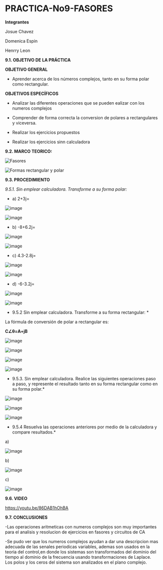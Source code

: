 # PRACTICA-No9-FASORES

**Integrantes**

Josue Chavez

Domenica Espin

Henrry Leon

**9.1. OBJETIVO DE LA PRÁCTICA**

**OBJETIVO GENERAL**

- Aprender acerca de los números complejos, tanto en su forma polar como rectangular.

**OBJETIVOS ESPECÍFICOS**

- Analizar las diferentes operaciones que se pueden ealizar con los numeros complejos

- Comprender de forma correcta la conversion de polares a rectangulares y viceversa.

- Realizar los ejercicios propuestos

- Realizar los ejercicios sinn calculadora

**9.2. MARCO TEORICO:**

![Fasores](https://user-images.githubusercontent.com/116777118/222453896-6a754d72-ffeb-4579-b49a-da1f79f340fd.png)

![Formas rectangular y polar](https://user-images.githubusercontent.com/116777118/222453918-1804d657-c28c-4075-8cb4-ffef9adba012.png)

**9.3. PROCEDIMIENTO**

*9.5.1. Sin emplear calculadora. Transforme a su forma polar:*

- a) 2+3j=

![image](https://user-images.githubusercontent.com/116777118/222455391-47c13034-3389-429a-8f16-4afaf2e7c0eb.png)

![image](https://user-images.githubusercontent.com/116777118/222455518-25182512-52b2-48fe-a372-91fffc9bd741.png)

- b) -8+6.2j=

![image](https://user-images.githubusercontent.com/116777118/222455671-421c9a84-0e5f-470e-83f3-e21ab1bd9d8e.png)

![image](https://user-images.githubusercontent.com/116777118/222455864-dc838405-dee8-4ce5-a4ad-9acda2c8968c.png)

- c) 4.3-2.8j=

![image](https://user-images.githubusercontent.com/116777118/222456306-2600a394-9389-44bf-897c-395ce8cc8eb6.png)

![image](https://user-images.githubusercontent.com/116777118/222456395-1cc4ffe1-13cb-497b-a6da-42fe5e4f2ce0.png)

- d) -6-3.2j=

![image](https://user-images.githubusercontent.com/116777118/222456528-492255fb-98ec-4f1e-9be3-8ced5ce98b65.png)

![image](https://user-images.githubusercontent.com/116777118/222456563-f97df243-624c-4279-adb6-13448108d0cb.png)

* 9.5.2 Sin emplear calculadora. Transforme a su forma rectangular: *

La fórmula de conversión de polar a rectangular es: 

**C∠θ=A+jB**

![image](https://user-images.githubusercontent.com/116777118/223888325-845ecd4a-3578-4c76-8968-631deb37931e.png)

![image](https://user-images.githubusercontent.com/116777118/223888467-f7100fd9-9a7f-494c-93f1-29e8ed637977.png)

![image](https://user-images.githubusercontent.com/116777118/223893025-b1876f25-b5c7-49bd-ae49-e7a16828fb84.png)

![image](https://user-images.githubusercontent.com/116777118/223889064-1bacf6c2-34ad-4892-8f02-1fbba76ad5af.png)

* 9.5.3. Sin emplear calculadora. Realice las siguientes operaciones paso a paso, y represente el resultado tanto en su forma rectangular como en su forma polar.*

![image](https://user-images.githubusercontent.com/116777118/223892588-6d866ab5-cb98-4a72-94aa-d929b88663fa.png)

![image](https://user-images.githubusercontent.com/116777118/223892648-e1df441e-879f-464a-add2-e802ee6a7084.png)

![image](https://user-images.githubusercontent.com/116777118/223892688-2780131f-b634-450a-83ac-b7ee13fdde30.png)

* 9.5.4 Resuelva las operaciones anteriores por medio de la calculadora y compare
resultados.*

a)

![image](https://user-images.githubusercontent.com/116777118/223892750-d23bd227-a382-4aac-9e33-0c5006bfcee7.png)

b)

![image](https://user-images.githubusercontent.com/116777118/223892795-7d791403-2e1d-4b5a-97ec-34f31d470d6e.png)

c)

![image](https://user-images.githubusercontent.com/116777118/223892845-ef16178b-a47d-45e8-9a47-8f9abcf411f0.png)

**9.6. VIDEO**

https://youtu.be/86DAB1hOhBA

**9.7. CONCLUSIONES**

-Las operaciones aritmeticas con numeros complejos son muy importantes para el analisis y resolucion de ejercicios en fasores y circuitos de CA

-Se pudo ver que los numeros complejos ayudan a dar una descripcion mas adecuada de las senales periodicas variables, ademas son usados en la teoria del control,en donde los sistemas son transformados del dominio del tiempo al dominio de la frecuencia usando transformaciones de Laplace. Los polos y los ceros del sistema son analizados en el plano complejo.






